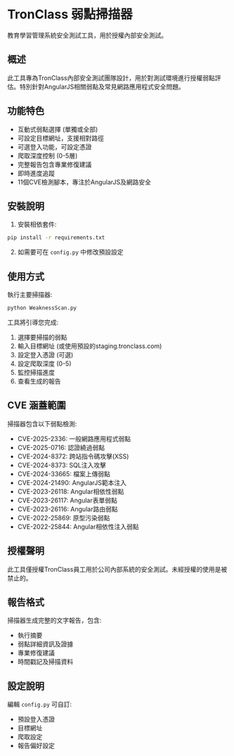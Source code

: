 # TronClass 弱點掃描器

教育學習管理系統安全測試工具，用於授權內部安全測試。

## 概述

此工具專為TronClass內部安全測試團隊設計，用於對測試環境進行授權弱點評估。特別針對AngularJS相關弱點及常見網路應用程式安全問題。

## 功能特色

- 互動式弱點選擇 (單獨或全部)
- 可設定目標網址，支援相對路徑
- 可選登入功能，可設定憑證
- 爬取深度控制 (0-5層)
- 完整報告包含專業修復建議
- 即時進度追蹤
- 11個CVE檢測腳本，專注於AngularJS及網路安全

## 安裝說明

1. 安裝相依套件:
```bash
pip install -r requirements.txt
```

2. 如需要可在 `config.py` 中修改預設設定

## 使用方式

執行主要掃描器:
```bash
python WeaknessScan.py
```

工具將引導您完成:
1. 選擇要掃描的弱點
2. 輸入目標網址 (或使用預設的staging.tronclass.com)
3. 設定登入憑證 (可選)
4. 設定爬取深度 (0-5)
5. 監控掃描進度
6. 查看生成的報告

## CVE 涵蓋範圍

掃描器包含以下弱點檢測:
- CVE-2025-2336: 一般網路應用程式弱點
- CVE-2025-0716: 認證繞過弱點
- CVE-2024-8372: 跨站指令碼攻擊(XSS)
- CVE-2024-8373: SQL注入攻擊
- CVE-2024-33665: 檔案上傳弱點
- CVE-2024-21490: AngularJS範本注入
- CVE-2023-26118: Angular相依性弱點
- CVE-2023-26117: Angular表單弱點
- CVE-2023-26116: Angular路由弱點
- CVE-2022-25869: 原型污染弱點
- CVE-2022-25844: Angular相依性注入弱點

## 授權聲明

此工具僅授權TronClass員工用於公司內部系統的安全測試。未經授權的使用是被禁止的。

## 報告格式

掃描器生成完整的文字報告，包含:
- 執行摘要
- 弱點詳細資訊及證據
- 專業修復建議
- 時間戳記及掃描資料

## 設定說明

編輯 `config.py` 可自訂:
- 預設登入憑證
- 目標網址
- 爬取設定
- 報告偏好設定